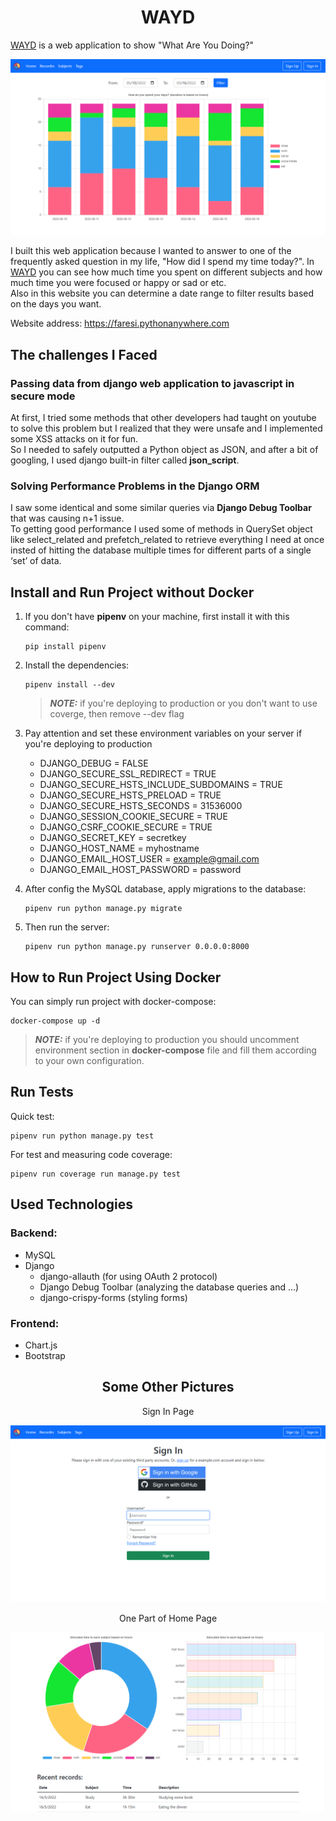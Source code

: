 <h1 align="center">WAYD</h1>

[WAYD](https://faresi.pythonanywhere.com) is a web application to show "What Are You Doing?"

[![WAYD project image 1](https://github.com/mf210/WAYD/blob/main/project-images/page1.png)](https://faresi.pythonanywhere.com)

I built this web application because  I wanted to answer to one of the frequently asked question in my life, "How did I spend my time today?". In [WAYD](https://faresi.pythonanywhere.com) you can see how much time you spent on different subjects and how much time you were focused or happy or sad or etc.  
Also in this website you can determine a date range to filter results based on the days you want.  

Website address: https://faresi.pythonanywhere.com


## The challenges I Faced

### Passing data from django web application to javascript in secure mode

At first, I tried some methods that other developers had taught on youtube to solve this problem but I realized that they were unsafe and I implemented some XSS attacks on it for fun.  
So I needed to safely outputted a Python object as JSON, and after a bit of googling, I used django built-in filter called **json_script**.

### Solving Performance Problems in the Django ORM

I saw some identical and some similar queries via **Django Debug Toolbar** that was causing n+1 issue.  
To getting good performance I used some of methods in QuerySet object like select_related and prefetch_related to retrieve everything I need at once insted of hitting the database multiple times for different parts of a single ‘set’ of data.

## Install and Run Project without Docker

1. If you don't have **pipenv** on your machine, first install it with this command:

    ```
    pip install pipenv
    ```
    
2. Install the dependencies:
    
    ```
    pipenv install --dev
    ```

    > **_NOTE:_** if you're deploying to production or you don't want to use coverge, then remove --dev flag

3. Pay attention and set these environment variables on your server if you're deploying to production
    - DJANGO_DEBUG = FALSE
    - DJANGO_SECURE_SSL_REDIRECT = TRUE
    - DJANGO_SECURE_HSTS_INCLUDE_SUBDOMAINS = TRUE
    - DJANGO_SECURE_HSTS_PRELOAD = TRUE
    - DJANGO_SECURE_HSTS_SECONDS = 31536000
    - DJANGO_SESSION_COOKIE_SECURE = TRUE
    - DJANGO_CSRF_COOKIE_SECURE = TRUE
    - DJANGO_SECRET_KEY = secretkey
    - DJANGO_HOST_NAME = myhostname
    - DJANGO_EMAIL_HOST_USER = example@gmail.com
    - DJANGO_EMAIL_HOST_PASSWORD = password

4. After config the MySQL database, apply migrations to the database:

    ```
    pipenv run python manage.py migrate
    ```

5. Then run the server:

    ```
    pipenv run python manage.py runserver 0.0.0.0:8000
    ```

## How to Run Project Using Docker
You can simply run project with docker-compose:

    docker-compose up -d

> **_NOTE:_** if you're deploying to production you should uncomment environment section in **docker-compose** file and fill them according to your own configuration.

## Run Tests
Quick test:

    pipenv run python manage.py test

For test and measuring code coverage:
    
    pipenv run coverage run manage.py test


## Used Technologies

### Backend:

- MySQL
- Django
    - django-allauth (for using OAuth 2 protocol)
    - Django Debug Toolbar (analyzing the database queries and ...)
    - django-crispy-forms (styling forms)

### Frontend:

- Chart.js
- Bootstrap


<h2 align="center">Some Other Pictures</h2>

<p align="center"> Sign In Page </p>

[![WAYD project image 3](https://github.com/mf210/WAYD/blob/main/project-images/page3.png)](https://faresi.pythonanywhere.com/accounts/login/)

<p align="center">One Part of Home Page </p>

[![WAYD project image 2](https://github.com/mf210/WAYD/blob/main/project-images/page2.png)](https://faresi.pythonanywhere.com)
